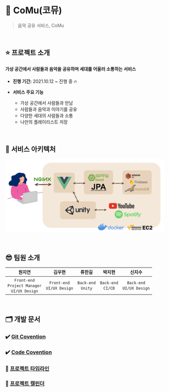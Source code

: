 # 📀 CoMu(코뮤)

> 음악 공유 서비스, CoMu

<br>

## ⭐️ 프로젝트 소개

#### 가상 공간에서 사람들과 음악을 공유하며 세대를 어울러 소통하는 서비스

- **진행 기간:** 2021.10.12 ~ 진행 중 🔥

- **서비스 주요 기능** 
  - 가상 공간에서 사람들과 만남
  - 사람들과 음악과 이야기를 공유
  - 다양한 세대의 사람들과 소통
  - 나만의 플레이리스트 저장

<br>

## 🧩 서비스 아키텍처

![architecture](docs/assets/architecture.png)

<br>

## 😎 팀원 소개

|원지연|김우현|류한길|박지현|신지수|
|:--:|:--:|:--:|:--:|:--:|
|`Front-end`<br />`Project Manager`<br />`UI/UX Design`|`Front-end`<br />`UI/UX Design`|`Back-end`<br />`Unity`|`Back-end`<br />`CI/CD`|`Back-end`<br />`UI/UX Design`|

<br>

## 🗂 개발 문서

### ✔️ [Git Covention](docs/Git-Convention.md)

### ✔️ [Code Covention](docs/Code-Convention.md)

### 🐾 [프로젝트 타임라인](https://co-mu.notion.site/2249572853c84973b422cdcfedebcac5?v=5b272ec6b98146549bec4ed00ef1a3ce)

### 📅 [프로젝트 캘린더](https://co-mu.notion.site/8bbdf66a6ba8411ebdd5a12cb56e48b4?v=f6d77a4acadc4756a020c20558f90542)

